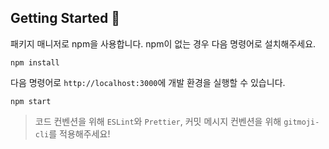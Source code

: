## Getting Started 🚀
패키지 매니저로 npm을 사용합니다. npm이 없는 경우 다음 명령어로 설치해주세요.

```
npm install
```


다음 명령어로 `http://localhost:3000`에 개발 환경을 실행할 수 있습니다.

```
npm start
```

> 코드 컨벤션을 위해 `ESLint`와 `Prettier`, 커밋 메시지 컨벤션을 위해 `gitmoji-cli`를 적용해주세요!
